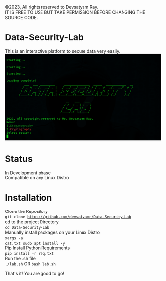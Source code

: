©2023, All rights reserved to Devsatyam Ray.<br>
IT IS FREE TO USE BUT TAKE PERMISSION BEFORE CHANGING THE SOURCE CODE.

# Data-Security-Lab
This is an interactive platform to secure data very easily.<br>
![Screenshot](image.png)
# Status
 In Development phase<br>
 Compatible on any Linux Distro
# Installation
Clone the Repository<br>
 <code>git clone https://github.com/devsatyamr/Data-Security-Lab</code><br>
cd to the project Directory<br>
 <code>cd Data-Security-Lab</code><br>
Manually install packages on your Linux Distro<br>
 <code>xargs -a cat.txt sudo apt install -y</code><br>
Pip Install Python Requirements<br>
 <code>pip install -r req.txt</code><br>
Run the .sh file<br>
<code>./lab.sh</code> OR <code>bash lab.sh </code><br>

That's it! You are good to go!
